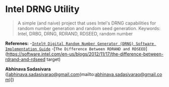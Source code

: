 # Intel DRNG Utility
> A simple (and naive) project that uses Intel's DRNG capabilities for random number generation and random seed generation.
> Keywords: Intel, DRBG, DRNG, RDRAND, RDSEED, random number

**Referenes:**
-[`Intel® Digital Random Number Generator (DRNG) Software Implementation Guide`](https://software.intel.com/en-us/articles/intel-digital-random-number-generator-drng-software-implementation-guide)
-[`The Difference Between RDRAND and RDSEED`](https://software.intel.com/en-us/blogs/2012/11/17/the-difference-between-rdrand-and-rdseed target)

**Abhinava Sadasivara** ([abhinava.sadasivarao@gmail.com(mailto:abhinava.sadasivarao@gmail.com)])
